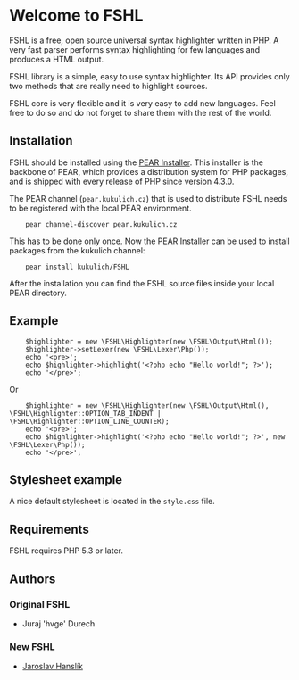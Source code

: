 # Welcome to FSHL #

FSHL is a free, open source universal syntax highlighter written in PHP. A very fast parser performs syntax highlighting for few languages and produces a HTML output.

FSHL library is a simple, easy to use syntax highlighter. Its API provides only two methods that are really need to highlight sources.

FSHL core is very flexible and it is very easy to add new languages. Feel free to do so and do not forget to share them with the rest of the world.


## Installation ##

FSHL should be installed using the [PEAR Installer](http://pear.php.net/). This installer is the backbone of PEAR, which provides a distribution system for PHP packages, and is shipped with every release of PHP since version 4.3.0.

The PEAR channel (`pear.kukulich.cz`) that is used to distribute FSHL needs to be registered with the local PEAR environment.

```
	pear channel-discover pear.kukulich.cz
```

This has to be done only once. Now the PEAR Installer can be used to install packages from the kukulich channel:

```
	pear install kukulich/FSHL
```

After the installation you can find the FSHL source files inside your local PEAR directory.


## Example ##

```
	$highlighter = new \FSHL\Highlighter(new \FSHL\Output\Html());
	$highlighter->setLexer(new \FSHL\Lexer\Php());
	echo '<pre>';
	echo $highlighter->highlight('<?php echo "Hello world!"; ?>');
	echo '</pre>';
```

Or

```
	$highlighter = new \FSHL\Highlighter(new \FSHL\Output\Html(), \FSHL\Highlighter::OPTION_TAB_INDENT | \FSHL\Highlighter::OPTION_LINE_COUNTER);
	echo '<pre>';
	echo $highlighter->highlight('<?php echo "Hello world!"; ?>', new \FSHL\Lexer\Php());
	echo '</pre>';
```

## Stylesheet example ##

A nice default stylesheet is located in the `style.css` file.


## Requirements ##

FSHL requires PHP 5.3 or later.


## Authors ##

### Original FSHL ###
* Juraj 'hvge' Durech

### New FSHL ###
* [Jaroslav Hanslík](https://github.com/kukulich)
